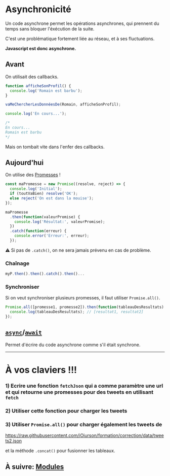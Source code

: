 # Asynchronicité

Un code asynchrone permet les opérations asynchrones, qui prennent du temps sans bloquer l'éxécution de la suite.

C'est une problématique fortement liée au réseau, et à ses fluctuations.

**Javascript est donc asynchrone.**

## Avant

On utilisait des callbacks.

```js
function afficheSonProfil() {
  console.log('Romain est barbu');
}

vaMeChercherLesDonnéesDe(Romain, afficheSonProfil);

console.log('En cours...');

/*
En cours...
Romain est barbu
*/
```

Mais on tombait vite dans l'enfer des callbacks.

## Aujourd'hui

On utilise des [Promesses](https://developer.mozilla.org/fr/docs/Web/JavaScript/Guide/Utiliser_les_promesses) !

```js
const maPromesse = new Promise((resolve, reject) => {
  console.log('Initial');
  if (toutVaBien) resolve('OK');
  else reject('On est dans la mouise');
});

maPromesse
  .then(function(valeurPromise) {
    console.log('Résultat:', valeurPromise);
  })
  .catch(function(erreur) {
    console.error('Erreur:', erreur);
  });
```

⚠ Si pas de `.catch()`, on ne sera jamais prévenu en cas de problème.

### Chaînage

```js
myP.then().then().catch().then()...
```

### Synchroniser

Si on veut synchroniser plusieurs promesses, il faut utiliser `Promise.all()`.

```js
Promise.all([promesse1, promesse2]).then(function(tableauDesResultats) {
  console.log(tableauDesResultats); // [resultat1, resultat2]
});
```

## [`async`](https://developer.mozilla.org/en-US/docs/Web/JavaScript/Reference/Statements/async_function)/[`await`](https://developer.mozilla.org/en-US/docs/Web/JavaScript/Reference/Operators/await)

Permet d'écrire du code asynchrone comme s'il était synchrone.

---

# À vos claviers !!!

### 1) Ecrire une fonction `fetchJson` qui a comme paramètre une url et qui retourne une promesses pour des tweets en utilisant `fetch`

### 2) Utiliser cette fonction pour charger les tweets

### 3) Utiliser `Promise.all()` pour charger également les tweets de

https://raw.githubusercontent.com/iOiurson/formation/correction/data/tweets2.json

et la méthode `.concat()` pour fusionner les tableaux.

## À suivre: [Modules](./modules.md)
